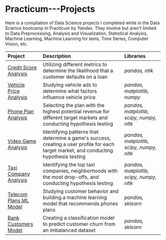 # Practicum---Projects
Here is a compliation of  Data Science projects I completed while in the Data Science bootcamp in Practicum by Yandex. They involve but aren't limited to Data Preprocessing, Analysis and Visualization, Statistical Analysis, Machine Learning, Machine Learning for texts, Time Series, Computer Vision, etc.

| Project               | Description                                                                                 | Libraries                      |
|:--------------------- |:------------------------------------------------------------------------------------------- |:------------------------------ |
|[Credit Score Analysis](https://github.com/Wnewsom96/Practicum---Projects/tree/Project-1 "Credit Score Analysis")|Utilizing different metrics to determine the likelihood that a customer defaults on a loan|*pandas, ntlk*|
|[Vehicle Price Analysis](https://github.com/Wnewsom96/Practicum---Projects/tree/Project-2 "Vehicle Price Analysis")|Studying vehicle ads to determine what factors influence vehicle price|*pandas, matplotlib, numpy*|
|[Phone Plan Analysis](https://github.com/Wnewsom96/yandex-practicum/tree/Project-3 "Phone Plan Analysis")|Selecting the plan with the highest potential revenue for different target markets and conducting hypothesis testing|*pandas, matplotlib, scipy, numpy, nltk*|
|[Video Game Analysis](https://github.com/Wnewsom96/yandex-practicum/tree/Project-4 "Video Game Analysis")|Identifying patterns that determine a game's success, creating a user profile for each target market, and conducting hypothesis testing|*pandas, matplotlib, scipy, numpy, nltk*|
|[Taxi Company Analysis](https://github.com/Wnewsom96/yandex-practicum/tree/Project-5 "Taxi Company Analysis")|Identifying the top taxi companies, neighborhoods with the most drop-offs, and conducting hypothesis testing|*pandas, matplotlib, scipy, numpy, nltk*|
|[Telecom Plans ML Model](https://github.com/Wnewsom96/yandex-practicum/tree/Project-6 "Telecom Plans ML Model")|Studying customer behavior and building a machine learning model that recommends phones plans|*pandas, sklearn*|
|[Bank Customers Model](https://github.com/Wnewsom96/yandex-practicum/tree/Project-7 "Bank Customers Model")|Creating a classification model to predict customer churn from an imbalanced dataset|*pandas, sklearn*|

